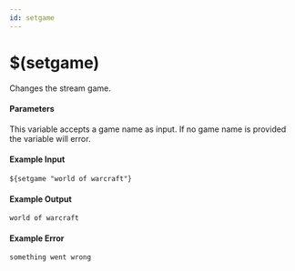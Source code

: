 ```yaml
---
id: setgame
---
```


# $(setgame)

Changes the stream game.

#### Parameters

This variable accepts a game name as input. If no game name is provided the variable will error.

#### Example Input

```
${setgame "world of warcraft"} 
```

#### Example Output

```
world of warcraft
```

#### Example Error

```
something went wrong 
```
